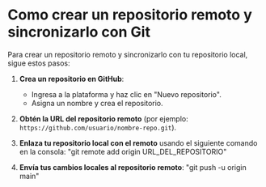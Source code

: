 # Como crear un repositorio remoto y sincronizarlo con Git

Para crear un repositorio remoto y sincronizarlo con tu repositorio local, sigue estos pasos:

1. **Crea un repositorio en GitHub**:
   - Ingresa a la plataforma y haz clic en "Nuevo repositorio".
   - Asigna un nombre y crea el repositorio.

2. **Obtén la URL del repositorio remoto** (por ejemplo: `https://github.com/usuario/nombre-repo.git`).

3. **Enlaza tu repositorio local con el remoto** usando el siguiente comando en la consola: "git remote add origin URL_DEL_REPOSITORIO"


4. **Envía tus cambios locales al repositorio remoto**: "git push -u origin main"